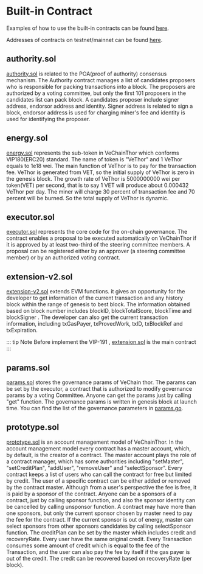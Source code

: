 # Built-in Contract

Examples of how to use the built-in contracts can be found [here](https://github.com/vechain/thor-builtins).

Addresses of contracts on testnet/mainnet can be found [here](../../others/miscellaneous.md).


## authority.sol

[authority.sol](https://github.com/vechain/thor/blob/master/builtin/gen/authority.sol) is related to the POA(proof of authority) consensus mechanism. The Authority contract manages a list of candidates proposers who is responsible for packing transactions into a block. The proposers are authorized by a voting committee, but only the first 101 proposers in the candidates list can pack block. A candidates proposer include signer address, endorsor address and identity. Signer address is related to sign a block, endorsor address is used for charging miner's fee and identity is used for identifying the proposer.

## energy.sol
 
 [energy.sol](https://github.com/vechain/thor/blob/master/builtin/gen/energy.sol) represents the sub-token in VeChainThor which conforms VIP180(ERC20) standard. The name of token is "VeThor" and 1 VeThor equals to 1e18 wei. The main function of VeThor is to pay for the transaction fee. VeThor is generated from VET, so the initial supply of VeThor is zero in the genesis block. The growth rate of VeThor is 5000000000 wei per token(VET) per second, that is to say 1 VET will produce about 0.000432 VeThor per day. The miner will charge 30 percent of transaction fee and 70 percent will be burned. So the total supply of VeThor is dynamic.
 
  ## executor.sol

 [executor.sol](https://github.com/vechain/thor/blob/master/builtin/gen/executor.sol) represents the core code for the on-chain governance. The contract enables a proposal to be executed automatically on VeChainThor if it is approved by at least two-third of the steering committee members. A proposal can be registered either by an approver (a steering committee member) or by an authorized voting contract. 
 


## extension-v2.sol

[extension-v2.sol](https://github.com/vechain/thor/blob/master/builtin/gen/extension-v2.sol) extends EVM functions. it gives an opportunity for the developer to get information of the current transaction and any history block within the range of genesis to best block. The information obtained based on block number includes blockID, blockTotalScore, blockTime and blockSigner . The developer can also get the current transaction information, including  txGasPayer, txProvedWork, txID, txBlockRef and txExpiration.  

::: tip Note
Before implement the VIP-191 , [extension.sol](https://github.com/vechain/thor/blob/master/builtin/gen/extension.sol) is the main contract 
:::



## params.sol
  
[params.sol](https://github.com/vechain/thor/blob/master/builtin/gen/params.sol) stores the governance params of VeChain thor. The params can be set by the executor, a contract that is authorized to modify governance params by a voting Committee. Anyone can get the params just by calling "get" function. The governance params is written in genesis block at launch time. You can find the list of the governance parameters in [params.go](https://github.com/vechain/thor/blob/master/thor/params.go).
 
## prototype.sol

 [prototype.sol](https://github.com/vechain/thor/blob/master/builtin/gen/prototype.sol) is an account management model of VeChainThor. In the account management model every contract has a master account, which, by default, is the creator of a contract. The master account plays the role of a contract manager, which has some authorities including "setMaster", "setCreditPlan", "addUser", "removeUser" and "selectSponsor". Every contract keeps a list of users who can call the contract for free but limited by credit. The user of a specific contract can be either added or removed by the contract master. Although from a user's perspective the fee is free, it is paid by a sponsor of the contract. Anyone can be a sponsors of a contract, just by calling sponsor function, and also the sponsor identity can be cancelled by calling unsponsor function. A contract may have more than one sponsors, but only the current sponsor chosen by master need to pay the fee for the contract. If the current sponsor is out of energy, master can select sponsors from other sponsors candidates by calling selectSponsor function. The creditPlan can be set by the master which includes credit and recoveryRate. Every user have the same original credit. Every Transaction consumes some amount of credit which is equal to the fee of the Transaction, and the user can also pay the fee by itself if the gas payer is out of the credit. The credit can be recovered based on recoveryRate (per block).
